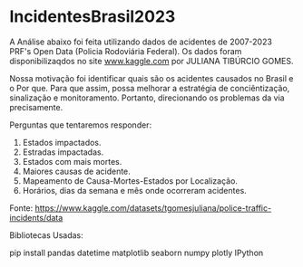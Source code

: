 # IncidentesBrasil2023

A Análise abaixo foi feita utilizando dados de acidentes de 2007-2023 PRF's Open Data (Policia Rodoviária Federal). Os dados foram disponibilizaqdos no site www.kaggle.com por JULIANA TIBÚRCIO GOMES.

Nossa motivação foi identificar quais são os acidentes causados no Brasil e o Por que. Para que assim, possa melhorar a estratégia de conciêntização, sinalização e monitoramento. Portanto, direcionando os problemas da via precisamente.

Perguntas que tentaremos responder:
1. Estados impactados.
2. Estradas impactadas.
3. Estados com mais mortes.
4. Maiores causas de acidente.
5. Mapeamento de Causa-Mortes-Estados por Localização.
6. Horários, dias da semana e mês onde ocorreram acidentes.

Fonte: https://www.kaggle.com/datasets/tgomesjuliana/police-traffic-incidents/data

Bibliotecas Usadas:

pip install pandas datetime matplotlib seaborn numpy plotly IPython
